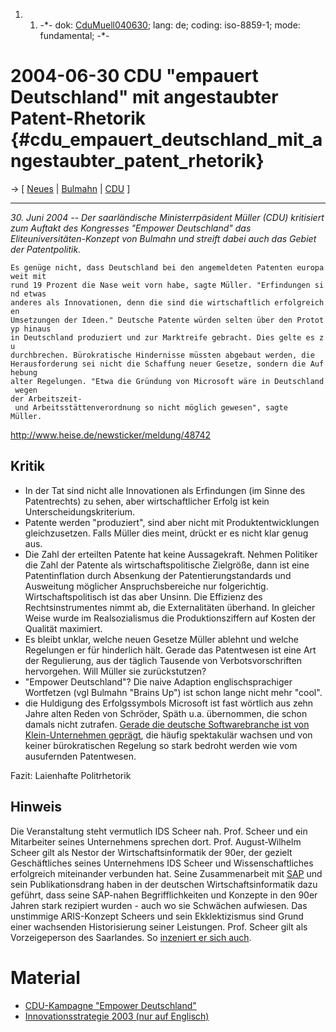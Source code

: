1.  1.  -\*- dok: [CduMuell040630](CduMuell040630 "wikilink"); lang: de;
        coding: iso-8859-1; mode: fundamental; -\*-

# 2004-06-30 CDU \"empauert Deutschland\" mit angestaubter Patent-Rhetorik {#cdu_empauert_deutschland_mit_angestaubter_patent_rhetorik}

-\> \[ [ Neues](SwpatcninoDe "wikilink") \| [
Bulmahn](SwpatbulmahnDe "wikilink") \| [ CDU](SwpatcducsuDe "wikilink")
\]

------------------------------------------------------------------------

*30. Juni 2004 \-- Der saarländische Ministerrpäsident Müller (CDU)
kritisiert zum Auftakt des Kongresses \"Empower Deutschland\" das
Eliteuniversitäten-Konzept von Bulmahn und streift dabei auch das Gebiet
der Patentpolitik.*

`Es genüge nicht, dass Deutschland bei den angemeldeten Patenten europaweit mit  `\
`rund 19 Prozent die Nase weit vorn habe, sagte Müller. "Erfindungen sind etwas `\
`anderes als Innovationen, denn die sind die wirtschaftlich erfolgreichen `\
`Umsetzungen der Ideen." Deutsche Patente würden selten über den Prototyp hinaus `\
`in Deutschland produziert und zur Marktreife gebracht. Dies gelte es zu `\
`durchbrechen. Bürokratische Hindernisse müssten abgebaut werden, die `\
`Herausforderung sei nicht die Schaffung neuer Gesetze, sondern die Aufhebung `\
`alter Regelungen. "Etwa die Gründung von Microsoft wäre in Deutschland wegen `\
`der Arbeitszeit- und Arbeitsstättenverordnung so nicht möglich gewesen", sagte `\
`Müller.`

<http://www.heise.de/newsticker/meldung/48742>

## Kritik

-   In der Tat sind nicht alle Innovationen als Erfindungen (im Sinne
    des Patentrechts) zu sehen, aber wirtschaftlicher Erfolg ist kein
    Unterscheidungskriterium.
-   Patente werden \"produziert\", sind aber nicht mit
    Produktentwicklungen gleichzusetzen. Falls Müller dies meint, drückt
    er es nicht klar genug aus.
-   Die Zahl der erteilten Patente hat keine Aussagekraft. Nehmen
    Politiker die Zahl der Patente als wirtschaftspolitische Zielgröße,
    dann ist eine Patentinflation durch Absenkung der
    Patentierungstandards und Ausweitung möglicher Anspruchsbereiche nur
    folgerichtig. Wirtschaftspolitisch ist das aber Unsinn. Die
    Effizienz des Rechtsinstrumentes nimmt ab, die Externalitäten
    überhand. In gleicher Weise wurde im Realsozialismus die
    Produktionsziffern auf Kosten der Qualität maximiert.
-   Es bleibt unklar, welche neuen Gesetze Müller ablehnt und welche
    Regelungen er für hinderlich hält. Gerade das Patentwesen ist eine
    Art der Regulierung, aus der täglich Tausende von
    Verbotsvorschriften hervorgehen. Will Müller sie zurückstutzen?
-   \"Empower Deutschland\"? Die naive Adaption englischsprachiger
    Wortfetzen (vgl Bulmahn \"Brains Up\") ist schon lange nicht mehr
    \"cool\".
-   die Huldigung des Erfolgssymbols Microsoft ist fast wörtlich aus
    zehn Jahre alten Reden von Schröder, Späth u.a. übernommen, die
    schon damals nicht zutrafen. [ Gerade die deutsche Softwarebranche
    ist von Klein-Unternehmen geprägt](SektorDe "wikilink"), die häufig
    spektakulär wachsen und von keiner bürokratischen Regelung so stark
    bedroht werden wie vom ausufernden Patentwesen.

Fazit: Laienhafte Politrhetorik

## Hinweis

Die Veranstaltung steht vermutlich IDS Scheer nah. Prof. Scheer und ein
Mitarbeiter seines Unternehmens sprechen dort. Prof. August-Wilhelm
Scheer gilt als Nestor der Wirtschaftsinformatik der 90er, der gezielt
Geschäftliches seines Unternehmens IDS Scheer und Wissenschaftliches
erfolgreich miteinander verbunden hat. Seine Zusammenarbeit mit [
SAP](SwpatSapEn "wikilink") und sein Publikationsdrang haben in der
deutschen Wirtschaftsinformatik dazu geführt, dass seine SAP-nahen
Begrifflichkeiten und Konzepte in den 90er Jahren stark rezipiert
wurden - auch wo sie Schwächen aufwiesen. Das unstimmige ARIS-Konzept
Scheers und sein Ekklektizismus sind Grund einer wachsenden
Historisierung seiner Leistungen. Prof. Scheer gilt als Vorzeigeperson
des Saarlandes. So [inzeniert er sich
auch](http://www.ids-scheer.com/international/german/18154 "wikilink").

# Material

-   [CDU-Kampagne \"Empower
    Deutschland\"](http://www.empower-deutschland.de "wikilink")
-   [Innovationsstrategie 2003 (nur auf
    Englisch)](http://www.empower-deutschland.de/12866.htm "wikilink")
